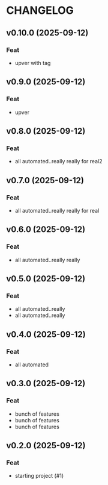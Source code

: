 # CHANGELOG

## v0.10.0 (2025-09-12)

### Feat

- upver with tag

## v0.9.0 (2025-09-12)

### Feat

- upver

## v0.8.0 (2025-09-12)

### Feat

- all automated..really really for real2

## v0.7.0 (2025-09-12)

### Feat

- all automated..really really for real

## v0.6.0 (2025-09-12)

### Feat

- all automated..really really

## v0.5.0 (2025-09-12)

### Feat

- all automated..really
- all automated..really

## v0.4.0 (2025-09-12)

### Feat

- all automated

## v0.3.0 (2025-09-12)

### Feat

- bunch of features
- bunch of features
- bunch of features

## v0.2.0 (2025-09-12)

### Feat

- starting project (#1)
